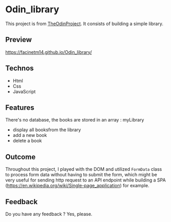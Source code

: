 # Odin_library
This project is from <a href="https://www.theodinproject.com/">TheOdinProject</a>. It consists of building a simple library.

## Preview
https://facinetm14.github.io/Odin_library/

## Technos
<ul>
  <li>Html</li>
  <li>Css</li>
  <li>JavaScript</li>
</ul>

## Features
There's no database, the books are stored in an array : myLibrary
<ul>
  <li>display all booksfrom the library</li>
  <li>add a new book</li>
  <li>delete a book</li>
</ul>

## Outcome
Throughout this project, I played with the DOM and utilized ```FormData``` class to process form data without having to submit the form, which might be very useful for sending http request to an API endpoint while building a SPA (https://en.wikipedia.org/wiki/Single-page_application) for example. 

## Feedback
Do you have any feedback ? Yes, please.
